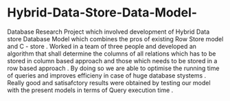 Hybrid-Data-Store-Data-Model-
=============================

Database Research Project which involved development of Hybrid Data store Database Model which combines the pros of existing Row Store model and C - store .
Worked in a team of three people and developed an algorithm that shall determine the columns of all relations which has to be stored in column based approach and those which needs to be stored in a row based approach . 
By doing so we are able to optimise the running time of queries and improves efficieny in case of huge database stystems .
Really good and satisafctory results were obtained by testing our model with the present models in terms of Query execution time .
